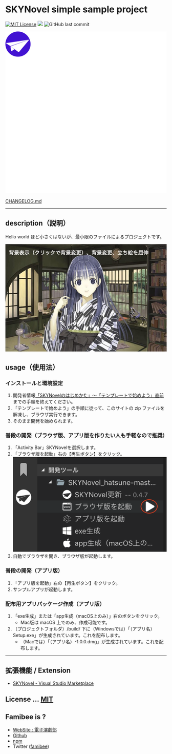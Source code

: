 # SKYNovel simple sample project
[![MIT License](http://img.shields.io/badge/license-MIT-blue.svg)](LICENSE)
![](https://img.shields.io/badge/platform-windows%20%7C%20macos-lightgrey.svg)
![GitHub last commit](https://img.shields.io/github/last-commit/famibee/SKYNovel_sample)

![logo.svg](https://github.com/famibee/SKYNovel/blob/master/test/icon.svg)

[CHANGELOG.md](CHANGELOG.md)

---
## description（説明）

Hello world ほど小さくはないが、最小限のファイルによるプロジェクトです。

![柊さん](build/example/manual_th.jpg)

## usage（使用法）

### インストールと環境設定
1. 開発者情報[「SKYNovelのはじめかた」〜「テンプレートで始めよう」直前](https://famibee.github.io/SKYNovel/dev.htm)までの手順を終えてください。
2. 「テンプレートで始めよう」の手順に従って、このサイトの zip ファイルを解凍し、ブラウザ実行できます。
3. そのまま開発を始められます。

### 普段の開発（ブラウザ版、アプリ版を作りたい人も手軽なので推奨）
1. 「Activity Bar」SKYNovelを選択します。
2. 「ブラウザ版を起動」右の【再生ボタン】をクリック。
![](build/example/task_web.png)
3. 自動でブラウザを開き、ブラウザ版が起動します。

### 普段の開発（アプリ版）
1. 「アプリ版を起動」右の【再生ボタン】をクリック。
2. サンプルアプリが起動します。

### 配布用アプリパッケージ作成（アプリ版）
1. 「exe生成」または「app生成（macOS上のみ）」右のボタンをクリック。
	* Mac版は macOS 上でのみ、作成可能です。
2. （プロジェクトフォルダ）/build/ 下に（Windowsでは）「（アプリ名） Setup.exe」が生成されています。これを配布します。
	* （Macでは）「（アプリ名）-1.0.0.dmg」が生成されています。これを配布します。

---
## 拡張機能 / Extension
 - [SKYNovel - Visual Studio Marketplace](https://marketplace.visualstudio.com/items?itemName=famibee.skynovel)

## License ... [MIT](LICENSE)

## Famibee is ?
- [WebSite : 電子演劇部](https://famibee.blog.fc2.com/)
- [Github](https://github.com/famibee/SKYNovel)
- [npm](https://www.npmjs.com/package/skynovel)
- Twitter ([famibee](https://twitter.com/famibee))
